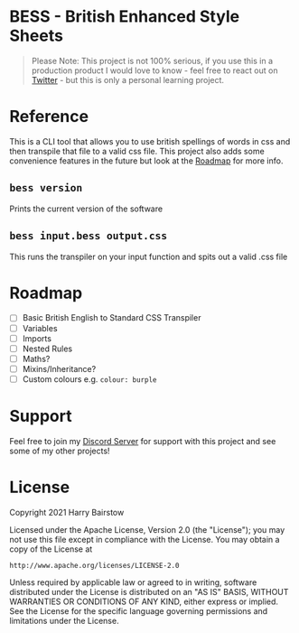 # BESS - British Enhanced Style Sheets

> Please Note: This project is not 100% serious, if you use this in a production product I would love to know - feel free to react out on [Twitter](https://twitter.com/TheHarryET) - but this is only a personal learning project.

# Reference
This is a CLI tool that allows you to use british spellings of words in css and then transpile that file to a valid css file. This project also adds some convenience features in the future but look at the [Roadmap](#roadmap) for more info.

## `bess version`
Prints the current version of the software

## `bess input.bess output.css`
This runs the transpiler on your input function and spits out a valid .css file

# Roadmap
- [ ] Basic British English to Standard CSS Transpiler
- [ ] Variables
- [ ] Imports
- [ ] Nested Rules
- [ ] Maths?
- [ ] Mixins/Inheritance?
- [ ] Custom colours e.g. `colour: burple`

# Support
Feel free to join my [Discord Server](https://discord.gg/VJbwVx7bYs) for support with this project and see some of my other projects!

# License

Copyright 2021 Harry Bairstow

Licensed under the Apache License, Version 2.0 (the "License");
you may not use this file except in compliance with the License.
You may obtain a copy of the License at

    http://www.apache.org/licenses/LICENSE-2.0

Unless required by applicable law or agreed to in writing, software
distributed under the License is distributed on an "AS IS" BASIS,
WITHOUT WARRANTIES OR CONDITIONS OF ANY KIND, either express or implied.
See the License for the specific language governing permissions and
limitations under the License.